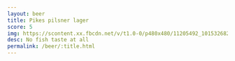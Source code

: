```yaml
---
layout: beer
title: Pikes pilsner lager
score: 5
img: https://scontent.xx.fbcdn.net/v/t1.0-0/p480x480/11205492_10153268265378745_5159414108787972846_n.jpg?oh=723f94ecf626d162b43a3dacd0a5555b&oe=58D3F841
desc: No fish taste at all
permalink: /beer/:title.html
---
```

